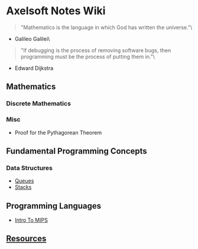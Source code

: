 # Axelsoft Notes Wiki
> "Mathematics is the language in which God has written the universe."\
- Galileo Galilei\

> "If debugging is the process of removing software bugs, then programming must be the process of putting them in."\
- Edward Dijkstra

## Mathematics
### Discrete Mathematics

### Misc
- Proof for the Pythagorean Theorem

## Fundamental Programming Concepts
### Data Structures
- [Queues](./fundamental-programming-concepts/queues.html)
- [Stacks](./fundamental-programming-concepts/stacks.html)


## Programming Languages
- [Intro To MIPS](./programming-languages/intro-to-mips.html)


## [Resources](./misc/resources.html)
